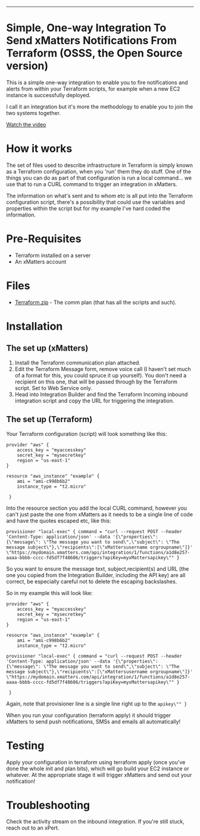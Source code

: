 
---

# Simple, One-way Integration To Send xMatters Notifications From Terraform (OSSS, the Open Source version)
This is a simple one-way integration to enable you to fire notifications and alerts from within your Terraform scripts, for example when a new EC2 instance is successfully deployed.

I call it an integration but it's more the methodology to enable you to join the two systems together.


[Watch the video](https://youtu.be/AcfP70tdhXE)


# How it works

The set of files used to describe infrastructure in Terraform is simply known as a Terraform configuration, when you 'run' them they do stuff.  One of the things you can do as part of that configuration is run a local command... we use that to run a CURL command to trigger an integration in xMatters.

The information on what's sent and to whom etc is all put into the Terraform configuration script, there's a possibility that could use the variables and properties within the script but for my example I've hard coded the information.



# Pre-Requisites

* Terraform installed on a server
* An xMatters account


# Files

* [Terraform.zip](Terraform.zip) - The comm plan (that has all the scripts and such).


# Installation


## The set up (xMatters)

1. Install the Terraform communication plan attached.
2. Edit the Terraform Message form, remove voice call (I haven't set much of a format for this, you could spruce it up yourself).  You don't need a recipient on this one, that will be passed through by the Terraform script. Set to Web Service only.
3. Head into Integration Builder and find the Terraform Incoming inbound integration script and copy the URL for triggering the integration. 

## The set up (Terraform)

Your Terraform configuration (script) will look something like this:

```
provider "aws" { 
	access_key = "myaccesskey" 
	secret_key = "mysecretkey" 
	region = "us-east-1" 
} 

resource "aws_instance" "example" { 
	ami = "ami-c998b6b2" 
	instance_type = "t2.micro" 
	
 }
 ```

Into the resource section you add the local CURL command, however you can't just paste the one from xMatters as it needs to be a single line of code and have the quotes escaped etc, like this:

```
provisioner "local-exec" { command = "curl --request POST --header 'Content-Type: application/json' --data '{\"properties\": {\"message\": \"The message you want to send\",\"subject\": \"The message subject\"},\"recipients\":[\"xMattersusername orgroupname\"]}' \"https://mydomain.xmatters.com/api/integration/1/functions/a1d8e257-aaaa-bbbb-cccc-fd5df7f48606/triggers?apiKey=myxMattersapikey\"" }
```

So you want to ensure the message text, subject,recipient(s) and URL (the one you copied from the Integration Builder, including the API key) are all correct, be especially careful not to delete the escaping backslashes.

So in my example this will look like:

```
provider "aws" { 
	access_key = "myaccesskey" 
	secret_key = "mysecretkey" 
	region = "us-east-1" 
} 

resource "aws_instance" "example" { 
	ami = "ami-c998b6b2" 
	instance_type = "t2.micro" 

provisioner "local-exec" { command = "curl --request POST --header 'Content-Type: application/json' --data '{\"properties\": {\"message\": \"The message you want to send\",\"subject\": \"The message subject\"},\"recipients\":[\"xMattersusername orgroupname\"]}' \"https://mydomain.xmatters.com/api/integration/1/functions/a1d8e257-aaaa-bbbb-cccc-fd5df7f48606/triggers?apiKey=myxMattersapikey\"" }
	
 }
 ``` 

Again, note that provisioner line is a single line right up to the `apikey\"" }`

When you run your configuration (terraform apply) it should trigger xMatters to send push notifications, SMSs and emails all automatically!



# Testing

Apply your configuration in terraform using terraform apply (once you've done the whole init and plan bits), which will go build your EC2 instance or whatever.  At the appropriate stage it will trigger xMatters and send out your notification!


# Troubleshooting

Check the activity stream on the inbound integration.
If you're still stuck, reach out to an xPert. 
